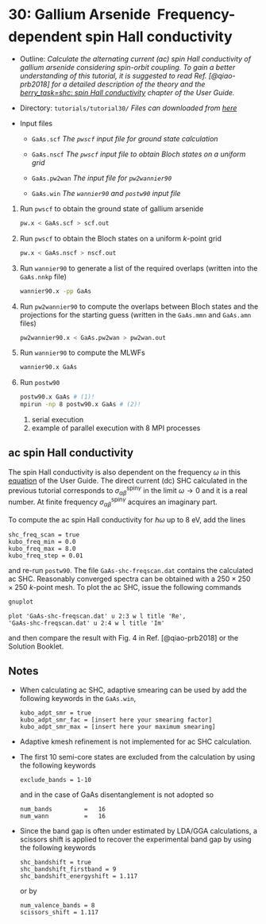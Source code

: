 # 30: Gallium Arsenide &#151; Frequency-dependent spin Hall conductivity

- Outline: *Calculate the alternating current (ac) spin Hall
    conductivity of gallium arsenide considering spin-orbit coupling. To
    gain a better understanding of this tutorial, it is suggested to read
    Ref. [@qiao-prb2018] for a detailed description of the theory and the
    [berry_task=shc: spin Hall conductivity](../user_guide/postw90/berry.md#sec:shc)
    chapter of the User Guide.*

- Directory: `tutorials/tutorial30/` *Files can downloaded from
    [here](https://github.com/wannier-developers/wannier90/tree/develop/tutorials/tutorial30)*

- Input files

    - `GaAs.scf` *The `pwscf` input file for ground state
        calculation*

    - `GaAs.nscf` *The `pwscf` input file to obtain Bloch
        states on a uniform grid*

    - `GaAs.pw2wan` *The input file for `pw2wannier90`*

    - `GaAs.win` *The `wannier90` and `postw90` input file*

1. Run `pwscf` to obtain the ground state of gallium
    arsenide

    ```bash title="Terminal"
    pw.x < GaAs.scf > scf.out
    ```

2. Run `pwscf` to obtain the Bloch states on a uniform
    $k$-point grid

    ```bash title="Terminal"
    pw.x < GaAs.nscf > nscf.out
    ```

3. Run `wannier90` to generate a list of the required overlaps (written
    into the `GaAs.nnkp` file)

    ```bash title="Terminal"
    wannier90.x -pp GaAs
    ```

4. Run `pw2wannier90` to compute the overlaps between Bloch states and
    the projections for the starting guess (written in the `GaAs.mmn`
    and `GaAs.amn` files)

    ```bash title="Terminal"
    pw2wannier90.x < GaAs.pw2wan > pw2wan.out
    ```

5. Run `wannier90` to compute the MLWFs

    ```bash title="Terminal"
    wannier90.x GaAs
    ```

6. Run `postw90`

    ```bash title="Terminal"
    postw90.x GaAs # (1)! 
    mpirun -np 8 postw90.x GaAs # (2)! 
    ```

    1. serial execution
    2. example of parallel execution with 8 MPI processes

## ac spin Hall conductivity

The spin Hall conductivity is also dependent on the frequency $\omega$
in this [equation](../user_guide/postw90/berry.md#mjx-eqn:eq:kubo_shc) of the
User Guide.
The direct current (dc) SHC calculated in the previous tutorial corresponds to
$\sigma_{\alpha\beta}^{\text{spin}\gamma}$ in the limit
$\omega\rightarrow
0$ and it is a real number. At finite frequency
$\sigma_{\alpha\beta}^{\text{spin}\gamma}$ acquires an imaginary part.

To compute the ac spin Hall conductivity for $\hbar\omega$ up to 8 eV,
add the lines

```vi title="Input file"
shc_freq_scan = true
kubo_freq_min = 0.0
kubo_freq_max = 8.0
kubo_freq_step = 0.01
```

and re-run `postw90`. The file `GaAs-shc-freqscan.dat` contains the
calculated ac SHC. Reasonably converged spectra can be obtained with a
$250\times 250\times 250$ $k$-point mesh. To plot the ac SHC, issue the
following commands

```bash title="Terminal"
gnuplot
```

```gnuplot title="Gnuplot shell"
plot 'GaAs-shc-freqscan.dat' u 2:3 w l title 'Re',
'GaAs-shc-freqscan.dat' u 2:4 w l title 'Im'
```

and then compare the result with Fig. 4 in Ref. [@qiao-prb2018] or the
Solution Booklet.

## Notes

- When calculating ac SHC, adaptive smearing can be used by add the
    following keywords in the `GaAs.win`,

    ```vi title="Input file"
    kubo_adpt_smr = true
    kubo_adpt_smr_fac = [insert here your smearing factor]
    kubo_adpt_smr_max = [insert here your maximum smearing]
    ```

- Adaptive kmesh refinement is not implemented for ac SHC calculation.

- The first 10 semi-core states are excluded from the calculation by
    using the following keywords

    ```vi title="Input file"
    exclude_bands = 1-10
    ```

    and in the case of GaAs disentanglement
    is not adopted so

    ```vi title="Input file"
    num_bands         =   16
    num_wann          =   16
    ```

- Since the band gap is often under estimated by LDA/GGA calculations,
    a scissors shift is applied to recover the experimental band gap by
    using the following keywords

    ```vi title="Input file"
    shc_bandshift = true
    shc_bandshift_firstband = 9
    shc_bandshift_energyshift = 1.117
    ```

    or by

    ```vi title="Input file"
    num_valence_bands = 8
    scissors_shift = 1.117
    ```
